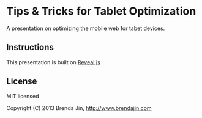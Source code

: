 # Tips & Tricks for Tablet Optimization
A presentation on optimizing the mobile web for tabet devices.

## Instructions
This presentation is built on [Reveal.js](https://github.com/hakimel/reveal.js)

## License

MIT licensed

Copyright (C) 2013 Brenda Jin, http://www.brendajin.com
